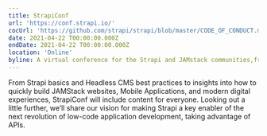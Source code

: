 ```yaml
---
title: StrapiConf
url: 'https://conf.strapi.io/'
cocUrl: 'https://github.com/strapi/strapi/blob/master/CODE_OF_CONDUCT.md'
date: 2021-04-22 T00:00:00.000Z
endDate: 2021-04-22 T00:00:00.000Z
location: 'Online'
byline: A virtual conference for the Strapi and JAMstack communities,free for everyone.
---
```


From Strapi basics and Headless CMS best practices to insights into how to quickly build JAMStack websites, Mobile Applications, and modern digital experiences, StrapiConf will include content for everyone. Looking out a little further, we’ll share our vision for making Strapi a key enabler of the next revolution of low-code application development, taking advantage of APIs.

